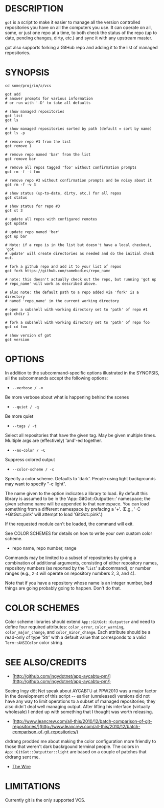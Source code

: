 # DESCRIPTION

`got` is a script to make it easier to manage all the version controlled
repositories you have on all the computers you use. It can operate on all,
some, or just one repo at a time, to both check the status of the repo (up to
date, pending changes, dirty, etc.) and sync it with any upstream master.

got also supports forking a GitHub repo and adding it to the list of managed
repositories.

# SYNOPSIS

    cd some/proj/in/a/vcs

    got add
    # answer prompts for various information
    # or run with '-D' to take all defaults

    # show managed repositories
    got list
    got ls

    # show managed repositories sorted by path (default = sort by name)
    got ls -p

    # remove repo #1 from the list
    got remove 1

    # remove repo named 'bar' from the list
    got remove bar

    # remove all repos tagged 'foo' without confirmation prompts
    got rm -f -t foo

    # remove repo #3 without confirmation prompts and be noisy about it
    got rm -f -v 3

    # show status (up-to-date, dirty, etc.) for all repos
    got status

    # show status for repo #3
    got st 3

    # update all repos with configured remotes
    got update

    # update repo named 'bar'
    got up bar

    # Note: if a repo is in the list but doesn't have a local checkout, 'got
    # update' will create directories as needed and do the initial check out.

    # fork a github repo and add it to your list of repos
    got fork https://github.com/somebodies/repo_name

    # note: this doesn't actually check out the repo, but running 'got up
    # repo_name' will work as described above.

    # also note: the default path to a repo added via 'fork' is a directory
    # named 'repo_name' in the current working directory

    # open a subshell with working directory set to 'path' of repo #1
    got chdir 1

    # fork a subshell with working directory set to 'path' of repo foo
    got cd foo

    # show version of got
    got version

# OPTIONS

In addition to the subcommand-specific options illustrated in the SYNOPSIS,
all the subcommands accept the following options:

- `--verbose / -v`

Be more verbose about what is happening behind the scenes

- `--quiet / -q`

Be more quiet

- `--tags / -t`

Select all repositories that have the given tag. May be given multiple
times. Multiple args are (effectively) 'and'-ed together.

- `--no-color / -C`

Suppress colored output

- `--color-scheme / -c`

Specify a color scheme. Defaults to 'dark'. People using light backgrounds may
want to specify "-c light".

The name given to the option indicates a library to load. By default this
library is assumed to be in the 'App::GitGot::Outputter::' namespace; the
given scheme name will be appended to that namespace. You can load something
from a different namespace by prefacing a '+'. (E.g., '-C +GitGot::pink' will
attempt to load 'GitGot::pink'.)

If the requested module can't be loaded, the command will exit.

See COLOR SCHEMES for details on how to write your own custom color scheme.

- repo name, repo number, range

Commands may be limited to a subset of repositories by giving a combination of
additional arguments, consisting of either repository names, repository
numbers (as reported by the '`list`' subcommand), or number ranges (e.g., `2-4`
will operate on repository numbers 2, 3, and 4).

Note that if you have a repository whose name is an integer number, bad things
are going probably going to happen. Don't do that.

# COLOR SCHEMES

Color scheme libraries should extend `App::GitGot::Outputter` and need to
define four required attributes: `color_error`, `color_warning`,
`color_major_change`, and `color_minor_change`. Each attribute should be a
read-only of type 'Str' with a default value that corresponds to a valid
`Term::ANSIColor` color string.

# SEE ALSO/CREDITS

- [http://github.com/ingydotnet/app-aycabtu-pm/](http://github.com/ingydotnet/app-aycabtu-pm/)

Seeing Ingy döt Net speak about AYCABTU at PPW2010 was a major factor in the
development of this script -- earlier (unreleased) versions did not have any way
to limit operations to a subset of managed repositories; they also didn't deal
well managing output. After lifting his interface (virtually wholesale) I
ended up with something that I thought was worth releasing.

- [http://www.leancrew.com/all-this/2010/12/batch-comparison-of-git-repositories/](http://www.leancrew.com/all-this/2010/12/batch-comparison-of-git-repositories/)

drdrang prodded me about making the color configuration more friendly to those
that weren't dark backrgound terminal people. The colors in
`App::GitGot::Outputter::light` are based on a couple of patches that drdrang
sent me.

- [The Wire](http://en.wikipedia.org/wiki/The\_Wire)

# LIMITATIONS

Currently git is the only supported VCS.
